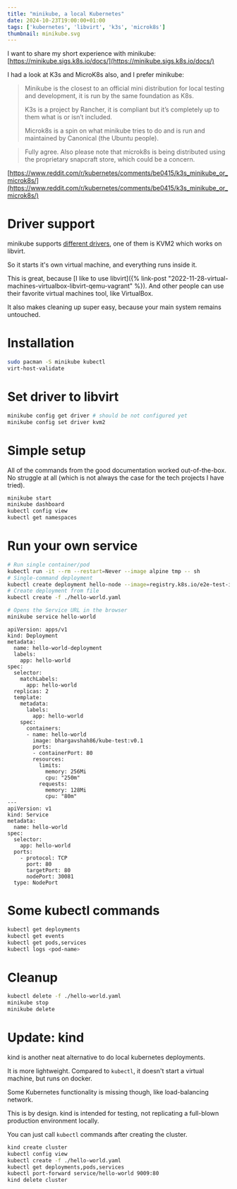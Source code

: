 ```yaml
---
title: "minikube, a local Kubernetes"
date: 2024-10-23T19:00:00+01:00
tags: ['kubernetes', 'libvirt', 'k3s', 'microk8s']
thumbnail: minikube.svg
---
```


I want to share my short experience with minikube:
[https://minikube.sigs.k8s.io/docs/](https://minikube.sigs.k8s.io/docs/)

I had a look at K3s and MicroK8s also, and I prefer minikube:

>  Minikube is the closest to an official mini distribution for local testing and development, it is run by the same foundation as K8s.
>
> K3s is a project by Rancher, it is compliant but it’s completely up to them what is or isn’t included.
>
> Microk8s is a spin on what minikube tries to do and is run and maintained by Canonical (the Ubuntu people). 

> Fully agree. Also please note that microk8s is being distributed using the proprietary snapcraft store, which could be a concern.

[https://www.reddit.com/r/kubernetes/comments/be0415/k3s_minikube_or_microk8s/](https://www.reddit.com/r/kubernetes/comments/be0415/k3s_minikube_or_microk8s/)

# Driver support

minikube supports [different drivers](https://minikube.sigs.k8s.io/docs/drivers/),
one of them is KVM2 which works on libvirt.

So it starts it's own virtual machine, and everything runs inside it.

This is great, because [I like to use libvirt]({% link-post "2022-11-28-virtual-machines-virtualbox-libvirt-qemu-vagrant" %}).
And other people can use their favorite virtual machines tool, like VirtualBox.

It also makes cleaning up super easy, because your main system remains untouched.

# Installation

```bash
sudo pacman -S minikube kubectl
virt-host-validate
```

# Set driver to libvirt

```bash
minikube config get driver # should be not configured yet
minikube config set driver kvm2
```

# Simple setup

All of the commands from the good documentation worked out-of-the-box.
No struggle at all (which is not always the case for the tech projects I have tried).

```bash
minikube start
minikube dashboard
kubectl config view
kubectl get namespaces
```

# Run your own service

```bash
# Run single container/pod
kubectl run -it --rm --restart=Never --image alpine tmp -- sh
# Single-command deployment
kubectl create deployment hello-node --image=registry.k8s.io/e2e-test-images/agnhost:2.39 -- /agnhost netexec --http-port=8080
# Create deployment from file
kubectl create -f ./hello-world.yaml

# Opens the Service URL in the browser
minikube service hello-world
```

```yaml{data-filename=hello-world.yaml}
apiVersion: apps/v1
kind: Deployment
metadata:
  name: hello-world-deployment
  labels:
    app: hello-world
spec:
  selector:
    matchLabels:
      app: hello-world
  replicas: 2
  template:
    metadata:
      labels:
        app: hello-world
    spec:
      containers:
      - name: hello-world
        image: bhargavshah86/kube-test:v0.1
        ports:
        - containerPort: 80
        resources:
          limits:
            memory: 256Mi
            cpu: "250m"
          requests:
            memory: 128Mi
            cpu: "80m"
---
apiVersion: v1
kind: Service
metadata:
  name: hello-world
spec:
  selector:
    app: hello-world
  ports:
    - protocol: TCP
      port: 80
      targetPort: 80
      nodePort: 30081   
  type: NodePort
```

# Some kubectl commands

```bash
kubectl get deployments
kubectl get events
kubectl get pods,services
kubectl logs <pod-name>
```

# Cleanup

```bash
kubectl delete -f ./hello-world.yaml
minikube stop
minikube delete
```

# Update: kind

kind is another neat alternative to do local kubernetes deployments.

It is more lightweight. Compared to `kubectl`, it doesn't start
a virtual machine, but runs on docker.

Some Kubernetes functionality is missing though,
like load-balancing network.

This is by design.
kind is intended for testing, not replicating a full-blown production environment locally.

You can just call `kubectl` commands after creating the cluster.

```bash
kind create cluster
kubectl config view
kubectl create -f ./hello-world.yaml
kubectl get deployments,pods,services
kubectl port-forward service/hello-world 9009:80
kind delete cluster
```
